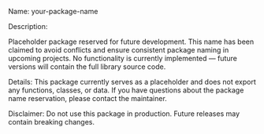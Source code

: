 Name: your-package-name

Description:

Placeholder package reserved for future development.
This name has been claimed to avoid conflicts and ensure consistent package naming in upcoming projects.
No functionality is currently implemented — future versions will contain the full library source code.

Details:
This package currently serves as a placeholder and does not export any functions, classes, or data.
If you have questions about the package name reservation, please contact the maintainer.

Disclaimer:
Do not use this package in production. Future releases may contain breaking changes.
